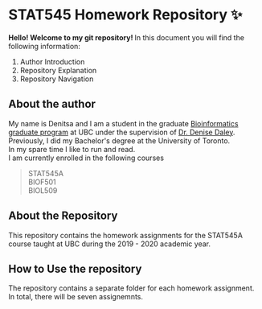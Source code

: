 # STAT545 Homework Repository :sparkles:
<b>Hello! Welcome to my git repository! </b>
In this document you will find the following information:
1. Author Introduction
2. Repository Explanation
3. Repository Navigation

## About the author
My name is Denitsa and I am a student in the graduate [Bioinformatics graduate program](http://www.bioinformatics.ubc.ca) at UBC under the supervision of [Dr. Denise Daley](https://www.hli.ubc.ca/profile/daley/denise). Previously, I did my Bachelor's degree at the University of Toronto.
<br>In my spare time I like to run and read.</br>
I am currently enrolled in the following courses
> STAT545A <br>
> BIOF501 <br>
> BIOL509

## About the Repository
This repository contains the homework assignments for the STAT545A course taught at UBC during the 2019 - 2020 academic year.

## How to Use the repository

The repository contains a separate folder for each homework assignment. In total, there will be seven assignemnts.

